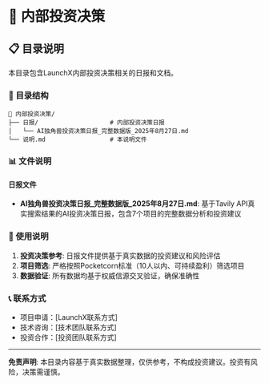 # 🎯 内部投资决策

## 📋 目录说明

本目录包含LaunchX内部投资决策相关的日报和文档。

### 📁 目录结构

```
🎯 内部投资决策/
├── 日报/                    # 内部投资决策日报
│   └── AI独角兽投资决策日报_完整数据版_2025年8月27日.md
└── 说明.md                  # 本说明文件
```

### 📊 文件说明

#### 日报文件
- **AI独角兽投资决策日报_完整数据版_2025年8月27日.md**: 基于Tavily API真实搜索结果的AI投资决策日报，包含7个项目的完整数据分析和投资建议

### 🎯 使用说明

1. **投资决策参考**: 日报文件提供基于真实数据的投资建议和风险评估
2. **项目筛选**: 严格按照Pocketcorn标准（10人以内、可持续盈利）筛选项目
3. **数据验证**: 所有数据均基于权威信源交叉验证，确保准确性

### 📞 联系方式

- 项目申请：[LaunchX联系方式]
- 技术咨询：[技术团队联系方式]
- 投资合作：[投资团队联系方式]

---

**免责声明**: 本目录内容基于真实数据整理，仅供参考，不构成投资建议。投资有风险，决策需谨慎。
